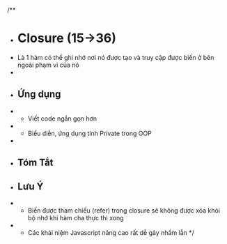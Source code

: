 /\*\*

- # Closure (15->36)
- Là 1 hàm có thể ghi nhớ nơi nó được tạo và truy cập được biến ở bên ngoài phạm vi của nó
-
- ## Ứng dụng
- - Viết code ngắn gọn hơn
- - Biểu diễn, ứng dụng tính Private trong OOP
-
- ## Tóm Tắt
- ## Lưu Ý
- - Biến được tham chiếu (refer) trong closure sẽ không được xóa khỏi bộ nhớ khi hàm cha thực thi xong
- - Các khái niệm Javascript nâng cao rất dễ gây nhầm lẫn
    \*/
